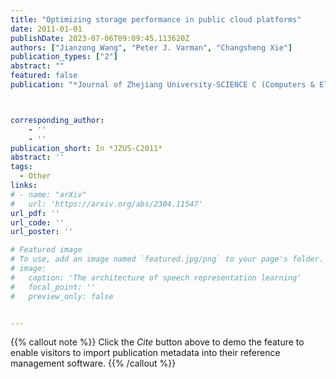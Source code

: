 ```yaml
---
title: "Optimizing storage performance in public cloud platforms"
date: 2011-01-01
publishDate: 2023-07-06T09:09:45.113620Z
authors: ["Jianzong Wang", "Peter J. Varman", "Changsheng Xie"]
publication_types: ["2"]
abstract: ""
featured: false
publication: "*Journal of Zhejiang University-SCIENCE C (Computers & Electronics)*"



corresponding_author:
    - ''
    - ''
publication_short: In *JZUS-C2011* 
abstract: ''
tags:
  - Other
links:
# - name: "arXiv"
#   url: 'https://arxiv.org/abs/2304.11547'
url_pdf: ''
url_code: ''
url_poster: ''

# Featured image
# To use, add an image named `featured.jpg/png` to your page's folder.
# image:
#   caption: 'The architecture of speech representation learning'
#   focal_point: ''
#   preview_only: false


---
```


{{% callout note %}}
Click the _Cite_ button above to demo the feature to enable visitors to import publication metadata into their reference management software.
{{% /callout %}}



